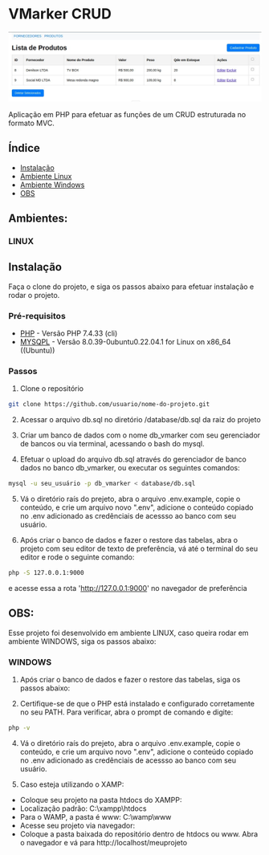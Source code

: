 # VMarker CRUD

![Logo](https://github.com/Vbanety/mvmarker_test/blob/main/public/assets/images/vmarker.jpeg)


Aplicação em PHP para efetuar as funções de um CRUD estruturada no formato MVC.

## Índice

- [Instalação](#instalação)
- [Ambiente Linux](#linux)
- [Ambiente Windows](#windows)
- [OBS](#OBS)

## Ambientes:

### LINUX

## Instalação

Faça o clone do projeto, e siga os passos abaixo para efetuar instalação e rodar o projeto.

### Pré-requisitos

- [PHP](https://www.php.net/releases/7_4_33.php) - Versão PHP 7.4.33 (cli)
- [MYSQPL](https://www.ubuntuupdates.org/package/core/jammy/main/base/mysql-8.0) - Versão 8.0.39-0ubuntu0.22.04.1 for Linux on x86_64 ((Ubuntu))


### Passos

1. Clone o repositório

```bash
git clone https://github.com/usuario/nome-do-projeto.git
```

2. Acessar o arquivo db.sql no diretório /database/db.sql da raiz do projeto

3. Criar um banco de dados com o nome db_vmarker com seu gerenciador de bancos ou via terminal, acessando o bash do mysql.

4. Efetuar o upload do arquivo db.sql através do gerenciador de banco dados no banco db_vmarker, ou executar os seguintes comandos:

```bash
mysql -u seu_usuário -p db_vmarker < database/db.sql
```
5. Vá o diretório raís do prejeto, abra o arquivo .env.example, copie o conteúdo, e crie um arquivo novo ".env", adicione o conteúdo copiado no .env adicionado as credênciais de acessso ao banco com seu usuário.

6. Após criar o banco de dados e fazer o restore das tabelas,  abra o projeto com seu editor de texto de preferência, vá até o terminal do seu editor e rode o seguinte comando:

```bash
php -S 127.0.0.1:9000
```
e acesse essa a rota 'http://127.0.0.1:9000' no navegador de preferência

## OBS:
Esse projeto foi desenvolvido em ambiente LINUX, caso queira rodar em ambiente WINDOWS, siga os passos abaixo:

### WINDOWS

1. Após criar o banco de dados e fazer o restore das tabelas, siga os passos abaixo:

2. Certifique-se de que o PHP está instalado e configurado corretamente no seu PATH. Para verificar, abra o prompt de comando e digite:

```bash
php -v
```
4. Vá o diretório raís do prejeto, abra o arquivo .env.example, copie o conteúdo, e crie um arquivo novo ".env", adicione o conteúdo copiado no .env adicionado as credênciais de acessso ao banco com seu usuário.

5. Caso esteja utilizando o XAMP:
- Coloque seu projeto na pasta htdocs do XAMPP:
 - Localização padrão: C:\xampp\htdocs
 - Para o WAMP, a pasta é www: C:\wamp\www
 - Acesse seu projeto via navegador:
 - Coloque a pasta baixada do repositório dentro de htdocs ou www.
Abra o navegador e vá para http://localhost/meuprojeto